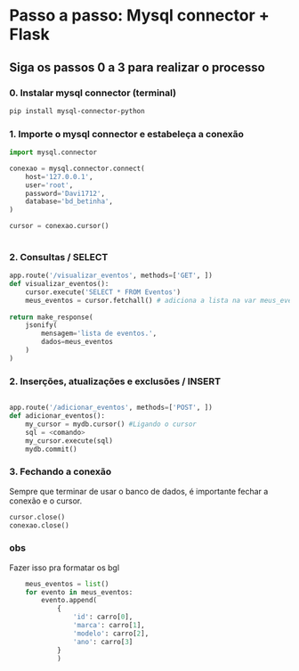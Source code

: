 # Passo a passo: Mysql connector + Flask
## Siga os passos 0 a 3 para realizar o processo

### 0. Instalar mysql connector (terminal)

```bash
pip install mysql-connector-python
```

### 1. Importe o mysql connector e estabeleça a conexão

```python
import mysql.connector

conexao = mysql.connector.connect(
    host='127.0.0.1',
    user='root',
    password='Davi1712',
    database='bd_betinha',
)

cursor = conexao.cursor()
	
```

### 2. Consultas / SELECT

```python
app.route('/visualizar_eventos', methods=['GET', ])
def visualizar_eventos():
	cursor.execute('SELECT * FROM Eventos')
	meus_eventos = cursor.fetchall() # adiciona a lista na var meus_eventos
	
return make_response(
	jsonify(
		mensagem='lista de eventos.',
		dados=meus_eventos
	)
)

```
### 2. Inserções, atualizações e exclusões / INSERT

```python

app.route('/adicionar_eventos', methods=['POST', ])
def adicionar_eventos():
	my_cursor = mydb.cursor() #Ligando o cursor
	sql = <comando>
	my_cursor.execute(sql)
	mydb.commit()

```

### 3. Fechando a conexão

Sempre que terminar de usar o banco de dados, é importante fechar a conexão e o cursor.

```python
cursor.close()
conexao.close()
```


### obs
Fazer isso pra formatar os bgl
```python
	meus_eventos = list()
	for evento in meus_eventos:
		evento.append(
			{
				'id': carro[0],
				'marca': carro[1],
				'modelo': carro[2],
				'ano': carro[3]
			}
			)
```